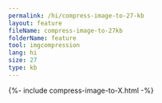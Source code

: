 ```yaml
---
permalink: /hi/compress-image-to-27-kb
layout: feature
fileName: compress-image-to-27kb
folderName: feature
tool: imgcompression
lang: hi
size: 27
type: kb
---
```


{%- include compress-image-to-X.html -%}
